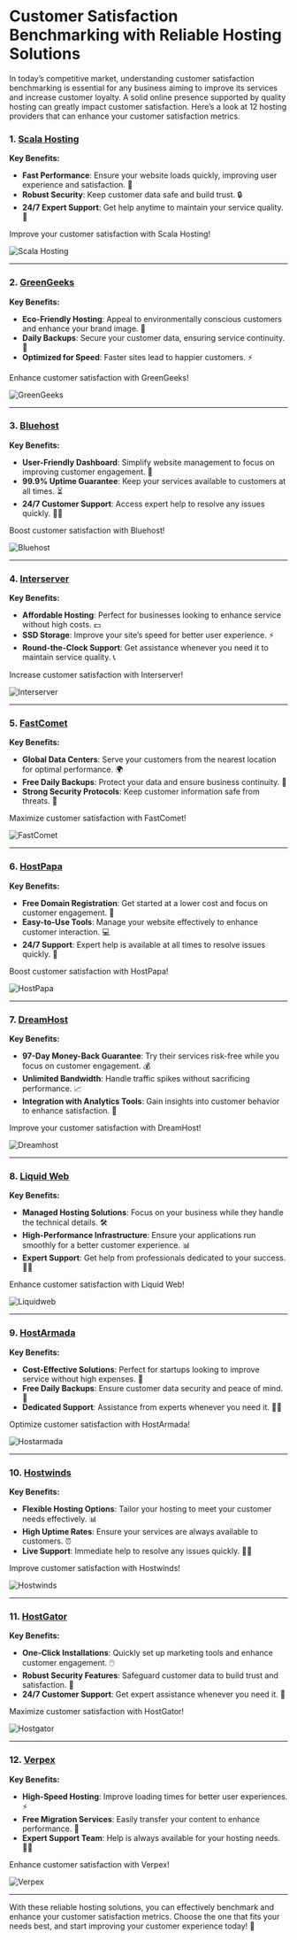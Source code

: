 # Customer Satisfaction Benchmarking with Reliable Hosting Solutions

In today’s competitive market, understanding customer satisfaction benchmarking is essential for any business aiming to improve its services and increase customer loyalty. A solid online presence supported by quality hosting can greatly impact customer satisfaction. Here’s a look at 12 hosting providers that can enhance your customer satisfaction metrics.

### 1. [Scala Hosting](https://snipitx.com/scala-jy)
**Key Benefits:**
- **Fast Performance**: Ensure your website loads quickly, improving user experience and satisfaction. 🚀
- **Robust Security**: Keep customer data safe and build trust. 🔒
- **24/7 Expert Support**: Get help anytime to maintain your service quality. 💬

Improve your customer satisfaction with Scala Hosting!

![Scala Hosting](https://i.imgur.com/uJ5JIK3.png "Scala Web Hosting")

---

### 2. [GreenGeeks](https://snipitx.com/greengeeks-jy)
**Key Benefits:**
- **Eco-Friendly Hosting**: Appeal to environmentally conscious customers and enhance your brand image. 🌱
- **Daily Backups**: Secure your customer data, ensuring service continuity. 📂
- **Optimized for Speed**: Faster sites lead to happier customers. ⚡

Enhance customer satisfaction with GreenGeeks!

![GreenGeeks](https://i.imgur.com/eEwuntu.jpg "GreenGeeks Hosting")

---

### 3. [Bluehost](https://snipitx.com/bluehost-jy)
**Key Benefits:**
- **User-Friendly Dashboard**: Simplify website management to focus on improving customer engagement. 🔧
- **99.9% Uptime Guarantee**: Keep your services available to customers at all times. ⏳
- **24/7 Customer Support**: Access expert help to resolve any issues quickly. 👩‍💻

Boost customer satisfaction with Bluehost!

![Bluehost](https://i.imgur.com/PasFF9E.jpeg "Bluehost Hosting")

---

### 4. [Interserver](https://snipitx.com/interserver-jy)
**Key Benefits:**
- **Affordable Hosting**: Perfect for businesses looking to enhance service without high costs. 💵
- **SSD Storage**: Improve your site’s speed for better user experience. ⚡
- **Round-the-Clock Support**: Get assistance whenever you need it to maintain service quality. 📞

Increase customer satisfaction with Interserver!

![Interserver](https://i.imgur.com/OM5dOEW.jpeg "Interserver Hosting")

---

### 5. [FastComet](https://snipitx.com/fastcomet-jy)
**Key Benefits:**
- **Global Data Centers**: Serve your customers from the nearest location for optimal performance. 🌍
- **Free Daily Backups**: Protect your data and ensure business continuity. 🔄
- **Strong Security Protocols**: Keep customer information safe from threats. 🔐

Maximize customer satisfaction with FastComet!

![FastComet](https://i.imgur.com/7qgXuWp.png "FastComet Hosting")

---

### 6. [HostPapa](https://snipitx.com/hostpapa-jy)
**Key Benefits:**
- **Free Domain Registration**: Get started at a lower cost and focus on customer engagement. 🌟
- **Easy-to-Use Tools**: Manage your website effectively to enhance customer interaction. 💻
- **24/7 Support**: Expert help is available at all times to resolve issues quickly. 🙌

Boost customer satisfaction with HostPapa!

![HostPapa](https://i.imgur.com/ouDTkvl.jpeg "HostPapa Hosting")

---

### 7. [DreamHost](https://snipitx.com/dreamhost-jy)
**Key Benefits:**
- **97-Day Money-Back Guarantee**: Try their services risk-free while you focus on customer engagement. 💰
- **Unlimited Bandwidth**: Handle traffic spikes without sacrificing performance. 📈
- **Integration with Analytics Tools**: Gain insights into customer behavior to enhance satisfaction. 🔗

Improve your customer satisfaction with DreamHost!

![Dreamhost](https://i.imgur.com/rXIg8ip.jpeg "Dreamhost Hosting")

---

### 8. [Liquid Web](https://snipitx.com/liquidweb-jy)
**Key Benefits:**
- **Managed Hosting Solutions**: Focus on your business while they handle the technical details. 🛠️
- **High-Performance Infrastructure**: Ensure your applications run smoothly for a better customer experience. 📊
- **Expert Support**: Get help from professionals dedicated to your success. 👩‍💻

Enhance customer satisfaction with Liquid Web!

![Liquidweb](https://i.imgur.com/4IvT9SC.jpeg "Liquidweb Hosting")

---

### 9. [HostArmada](https://snipitx.com/hostarmada-jy)
**Key Benefits:**
- **Cost-Effective Solutions**: Perfect for startups looking to improve service without high expenses. 💸
- **Free Daily Backups**: Ensure customer data security and peace of mind. 🔄
- **Dedicated Support**: Assistance from experts whenever you need it. 🙋‍♂️

Optimize customer satisfaction with HostArmada!

![Hostarmada](https://i.imgur.com/KFbdf3o.jpeg "Hostarmada Hosting")

---

### 10. [Hostwinds](https://snipitx.com/hostwinds-jy)
**Key Benefits:**
- **Flexible Hosting Options**: Tailor your hosting to meet your customer needs effectively. 📊
- **High Uptime Rates**: Ensure your services are always available to customers. ⏰
- **Live Support**: Immediate help to resolve any issues quickly. 👨‍💻

Improve customer satisfaction with Hostwinds!

![Hostwinds](https://i.imgur.com/53aSNXx.jpeg "Hostwinds Hosting")

---

### 11. [HostGator](https://snipitx.com/hostgator-jy)
**Key Benefits:**
- **One-Click Installations**: Quickly set up marketing tools and enhance customer engagement. 🖱️
- **Robust Security Features**: Safeguard customer data to build trust and satisfaction. 🔐
- **24/7 Customer Support**: Get expert assistance whenever you need it. 💬

Maximize customer satisfaction with HostGator!

![Hostgator](https://i.imgur.com/BcVkH57.jpeg "Hostgator Hosting")

---

### 12. [Verpex](https://snipitx.com/verpex-jy)
**Key Benefits:**
- **High-Speed Hosting**: Improve loading times for better user experiences. ⚡
- **Free Migration Services**: Easily transfer your content to enhance performance. 🔄
- **Expert Support Team**: Help is always available for your hosting needs. 👩‍💻

Enhance customer satisfaction with Verpex!

![Verpex](https://i.imgur.com/6x5LhiS.jpeg "Verpex Hosting")

---

With these reliable hosting solutions, you can effectively benchmark and enhance your customer satisfaction metrics. Choose the one that fits your needs best, and start improving your customer experience today! 🌟
